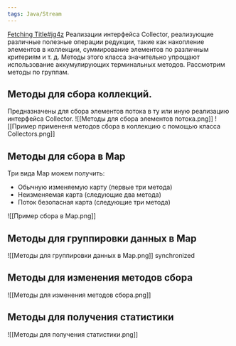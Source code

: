 ```yaml
---
tags: Java/Stream
---
```

[Fetching Title#jg4z](https://www.youtube.com/watch?v=HOQpQWK9u28)
Реализации интерфейса Collector, реализующие различные полезные операции редукции, такие как накопление элементов в коллекции, суммирование элементов по различным критериям и т. д. Методы этого класса значительно упрощают использование аккумулирующих терминальных методов. Рассмотрим методы по группам.

## Методы для сбора коллекций.
Предназначены для сбора элементов потока в ту или иную реализацию интерфейса Collector.
![[Методы для сбора элементов потока.png]]
![[Пример примененя методов сбора в коллекцию с помощью класса Collectors.png]]
## Методы для сбора в Map
Три вида Map можем получить:
- Обычную изменяемую карту (первые три метода)
- Неизменяемая карта (следующие два метода)
- Поток безопасная карта (следующие три метода)



![[Пример сбора в Map.png]]

## Методы для группировки данных в Map
![[Методы для группировки данных в Map.png]]
synchronized
## Методы для изменения методов сбора
![[Методы для изменения методов сбора.png]]
## Методы для получения статистики
![[Методы для получения статистики.png]]
